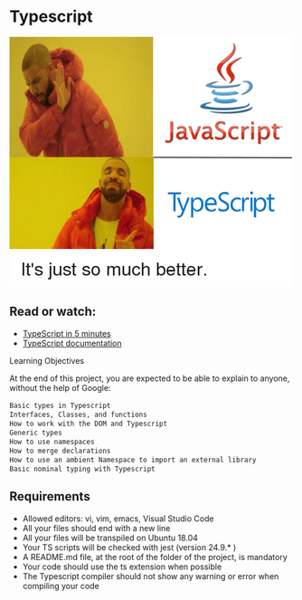 # Typescript
![image](readme.png)
## Read or watch:

-    [TypeScript in 5 minutes](https://intranet.hbtn.io/rltoken/JBobnOShA2LO-xxTJAyKtw)
-    [TypeScript documentation](https://intranet.hbtn.io/rltoken/Gd_21GPLzafP2XUy11Zinw)

Learning Objectives

At the end of this project, you are expected to be able to explain to anyone, without the help of Google:

    Basic types in Typescript
    Interfaces, Classes, and functions
    How to work with the DOM and Typescript
    Generic types
    How to use namespaces
    How to merge declarations
    How to use an ambient Namespace to import an external library
    Basic nominal typing with Typescript

## Requirements

-    Allowed editors: vi, vim, emacs, Visual Studio Code
-    All your files should end with a new line
-    All your files will be transpiled on Ubuntu 18.04
-    Your TS scripts will be checked with jest (version 24.9.* )
-    A README.md file, at the root of the folder of the project, is mandatory
-    Your code should use the ts extension when possible
-    The Typescript compiler should not show any warning or error when compiling your code

